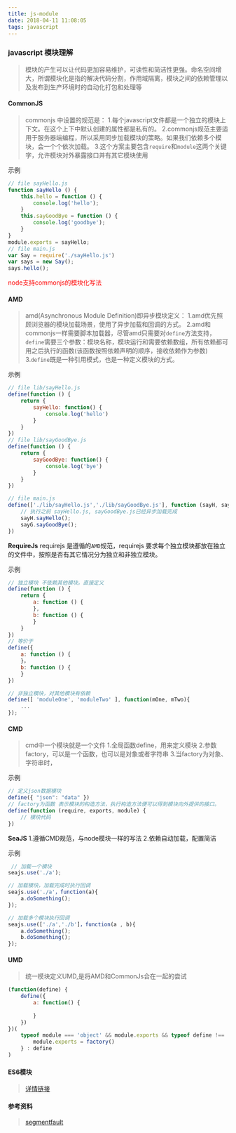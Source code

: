 ```yaml
---
title: js-module
date: 2018-04-11 11:08:05
tags: javascript
---
```

### javascript 模块理解
> 模块的产生可以让代码更加容易维护，可读性和简洁性更强。命名空间增大，所谓模块化是指的解决代码分割，作用域隔离，模块之间的依赖管理以及发布到生产环境时的自动化打包和处理等

#### CommonJS
> commonjs 中设置的规范是：
1.每个javascript文件都是一个独立的模块上下文。在这个上下中默认创建的属性都是私有的。
2.commonjs规范主要适用于服务器端编程，所以采用同步加载模块的策略。如果我们依赖多个模块，会一个个依次加载。
3.这个方案主要包含`require`和`module`这两个关键字，允许模块对外暴露接口并有其它模块使用

示例
```javascript
// file sayHello.js
function sayHello () {
    this.hello = function () {
        console.log('hello');
    }
    this.sayGoodBye = function () {
        console.log('goodbye');
    }
}
module.exports = sayHello;
// file main.js
var Say = require('./sayHello.js')
var says = new Say();
says.hello();
```
<font color="red">node支持commonjs的模块化写法</font>
#### AMD
> amd(Asynchronous Module Definition)即异步模块定义：
1.amd优先照顾浏览器的模块加载场景，使用了异步加载和回调的方式。
2.amd和commonjs一样需要脚本加载器，尽管amd只需要对`define`方法支持，`define`需要三个参数：模块名称，模块运行和需要依赖数组，所有依赖都可用之后执行的函数(该函数按照依赖声明的顺序，接收依赖作为参数)
3.`define`既是一种引用模式，也是一种定义模块的方式。

示例
```javascript
// file lib/sayHello.js
define(function () {
    return {
        sayHello: function() {
            console.log('hello')
        }
    }
})
// file lib/sayGoodBye.js
define(function () {
    return {
        sayGoodBye: function() {
            console.log('bye')
        }
    }
})

// file main.js
define(['./lib/sayHello.js','./lib/sayGoodBye.js'], function (sayH, sayG) {
    // 执行之前 sayHello.js, sayGoodBye.js已经异步加载完成
    sayH.sayHello();
    sayG.sayGoodBye();
})
```
**RequireJs**
requirejs 是遵循的`AMD`规范，requirejs 要求每个独立模块都放在独立的文件中，按照是否有其它情况分为独立和非独立模块。

示例
```javascript
// 独立模块 不依赖其他模块。直接定义
define(function () {
    return {
        a: function () {
        },
        b: function () {
        }
    }
})
// 等价于
define({
    a: function () {
    }，
    b: function () {
    }
})

// 非独立模块，对其他模块有依赖
define([ 'moduleOne', 'moduleTwo' ], function(mOne, mTwo){
    ...
});
```
#### CMD
> cmd中一个模块就是一个文件
1.全局函数define，用来定义模块
2.参数factory，可以是一个函数，也可以是对象或者字符串
3.当factory为对象、字符串时，

示例
```javascript
// 定义json数据模块
define({ "json": "data" })
// factory为函数 表示模块的构造方法，执行构造方法便可以得到模块向外提供的接口。
define(function (require, exports, module) {
    // 模块代码
})
```
**SeaJS**
1.遵循CMD规范，与node模块一样的写法
2.依赖自动加载，配置简洁

示例
```javascript
 // 加载一个模块 
seajs.use('./a');

// 加载模块，加载完成时执行回调
seajs.use('./a'，function(a){
    a.doSomething();
});

// 加载多个模块执行回调
seajs.use(['./a','./b']，function(a , b){
    a.doSomething();
    b.doSomething();
});
```

#### UMD
> 统一模块定义UMD,是将AMD和CommonJs合在一起的尝试

```javascript
(function(define) {
    define({
        a: function() {
            
        }
    })
})(
    typeof module === 'object' && module.exports && typeof define !== 'function' ? function (factory) {
        module.exports = factory()
    } : define
)
```

#### ES6模块
> [详情链接](/2018/04/10/es6-export-import/)

#### 参考资料
> [segmentfault](https://segmentfault.com/a/1190000012464333)


